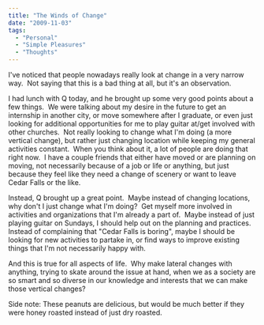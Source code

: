 ```yaml
---
title: "The Winds of Change"
date: "2009-11-03"
tags:
  - "Personal"
  - "Simple Pleasures"
  - "Thoughts"
---
```


I've noticed that people nowadays really look at change in a very narrow way.  Not saying that this is a bad thing at all, but it's an observation.

I had lunch with Q today, and he brought up some very good points about a few things.  We were talking about my desire in the future to get an internship in another city, or move somewhere after I graduate, or even just looking for additional opportunities for me to play guitar at/get involved with other churches.  Not really looking to change what I'm doing (a more vertical change), but rather just changing location while keeping my general activities constant.  When you think about it, a lot of people are doing that right now.  I have a couple friends that either have moved or are planning on moving, not necessarily because of a job or life or anything, but just because they feel like they need a change of scenery or want to leave Cedar Falls or the like.

Instead, Q brought up a great point.  Maybe instead of changing locations, why don't I just change what I'm doing?  Get myself more involved in activities and organizations that I'm already a part of.  Maybe instead of just playing guitar on Sundays, I should help out on the planning and practices.  Instead of complaining that "Cedar Falls is boring", maybe I should be looking for new activities to partake in, or find ways to improve existing things that I'm not necessarily happy with.

And this is true for all aspects of life.  Why make lateral changes with anything, trying to skate around the issue at hand, when we as a society are so smart and so diverse in our knowledge and interests that we can make those vertical changes?

Side note: These peanuts are delicious, but would be much better if they were honey roasted instead of just dry roasted.
